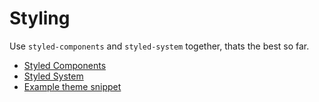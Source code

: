 # Styling

Use `styled-components` and `styled-system` together, thats the best so far.
* [Styled Components](https://www.styled-components.com/)
* [Styled System](https://styled-system.com/)
* [Example theme snippet](https://github.com/cleo-one/front-end-docs/blob/master/snippets/styling)
